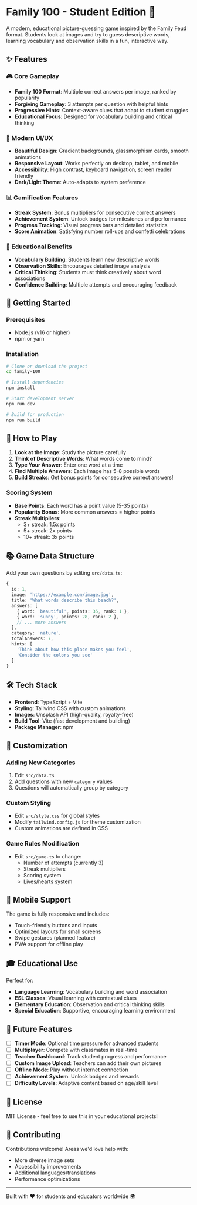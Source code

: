 # Family 100 - Student Edition 🎯

A modern, educational picture-guessing game inspired by the Family Feud format. Students look at images and try to guess descriptive words, learning vocabulary and observation skills in a fun, interactive way.

## ✨ Features

### 🎮 Core Gameplay
- **Family 100 Format**: Multiple correct answers per image, ranked by popularity
- **Forgiving Gameplay**: 3 attempts per question with helpful hints
- **Progressive Hints**: Context-aware clues that adapt to student struggles
- **Educational Focus**: Designed for vocabulary building and critical thinking

### 🎨 Modern UI/UX
- **Beautiful Design**: Gradient backgrounds, glassmorphism cards, smooth animations
- **Responsive Layout**: Works perfectly on desktop, tablet, and mobile
- **Accessibility**: High contrast, keyboard navigation, screen reader friendly
- **Dark/Light Theme**: Auto-adapts to system preference

### 📊 Gamification Features
- **Streak System**: Bonus multipliers for consecutive correct answers
- **Achievement System**: Unlock badges for milestones and performance
- **Progress Tracking**: Visual progress bars and detailed statistics
- **Score Animation**: Satisfying number roll-ups and confetti celebrations

### 🎯 Educational Benefits
- **Vocabulary Building**: Students learn new descriptive words
- **Observation Skills**: Encourages detailed image analysis
- **Critical Thinking**: Students must think creatively about word associations
- **Confidence Building**: Multiple attempts and encouraging feedback

## 🚀 Getting Started

### Prerequisites
- Node.js (v16 or higher)
- npm or yarn

### Installation
```bash
# Clone or download the project
cd family-100

# Install dependencies
npm install

# Start development server
npm run dev

# Build for production
npm run build
```

## 🎲 How to Play

1. **Look at the Image**: Study the picture carefully
2. **Think of Descriptive Words**: What words come to mind?
3. **Type Your Answer**: Enter one word at a time
4. **Find Multiple Answers**: Each image has 5-8 possible words
5. **Build Streaks**: Get bonus points for consecutive correct answers!

### Scoring System
- **Base Points**: Each word has a point value (5-35 points)
- **Popularity Bonus**: More common answers = higher points
- **Streak Multipliers**: 
  - 3+ streak: 1.5x points
  - 5+ streak: 2x points
  - 10+ streak: 3x points

## 📚 Game Data Structure

Add your own questions by editing `src/data.ts`:

```typescript
{
  id: 1,
  image: 'https://example.com/image.jpg',
  title: 'What words describe this beach?',
  answers: [
    { word: 'beautiful', points: 35, rank: 1 },
    { word: 'sunny', points: 28, rank: 2 },
    // ... more answers
  ],
  category: 'nature',
  totalAnswers: 7,
  hints: [
    'Think about how this place makes you feel',
    'Consider the colors you see'
  ]
}
```

## 🛠️ Tech Stack

- **Frontend**: TypeScript + Vite
- **Styling**: Tailwind CSS with custom animations
- **Images**: Unsplash API (high-quality, royalty-free)
- **Build Tool**: Vite (fast development and building)
- **Package Manager**: npm

## 🎨 Customization

### Adding New Categories
1. Edit `src/data.ts`
2. Add questions with new `category` values
3. Questions will automatically group by category

### Custom Styling
- Edit `src/style.css` for global styles
- Modify `tailwind.config.js` for theme customization
- Custom animations are defined in CSS

### Game Rules Modification
- Edit `src/game.ts` to change:
  - Number of attempts (currently 3)
  - Streak multipliers
  - Scoring system
  - Lives/hearts system

## 📱 Mobile Support

The game is fully responsive and includes:
- Touch-friendly buttons and inputs
- Optimized layouts for small screens
- Swipe gestures (planned feature)
- PWA support for offline play

## 🎓 Educational Use

Perfect for:
- **Language Learning**: Vocabulary building and word association
- **ESL Classes**: Visual learning with contextual clues
- **Elementary Education**: Observation and critical thinking skills
- **Special Education**: Supportive, encouraging learning environment

## 🔮 Future Features

- [ ] **Timer Mode**: Optional time pressure for advanced students
- [ ] **Multiplayer**: Compete with classmates in real-time
- [ ] **Teacher Dashboard**: Track student progress and performance
- [ ] **Custom Image Upload**: Teachers can add their own pictures
- [ ] **Offline Mode**: Play without internet connection
- [ ] **Achievement System**: Unlock badges and rewards
- [ ] **Difficulty Levels**: Adaptive content based on age/skill level

## 📄 License

MIT License - feel free to use this in your educational projects!

## 🤝 Contributing

Contributions welcome! Areas we'd love help with:
- More diverse image sets
- Accessibility improvements
- Additional languages/translations
- Performance optimizations

---

Built with ❤️ for students and educators worldwide 🌍